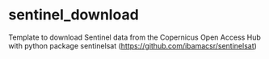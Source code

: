 # sentinel_download
Template to download Sentinel data from the Copernicus Open Access Hub with python package sentinelsat (https://github.com/ibamacsr/sentinelsat)


